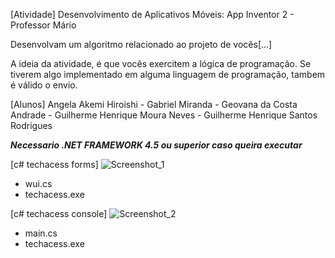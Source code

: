 [Atividade]
Desenvolvimento de Aplicativos Móveis: App Inventor 2 - Professor Mário

Desenvolvam um algoritmo relacionado ao projeto de vocês[...] 

A ideia da atividade, é que vocês exercitem a lógica de programação. 
Se tiverem algo implementado em alguma linguagem de programação, 
tambem é válido o envio.

[Alunos] 
Angela Akemi Hiroishi - Gabriel Miranda - Geovana da Costa Andrade - 
Guilherme Henrique Moura Neves - Guilherme Henrique Santos Rodrigues

***Necessario .NET FRAMEWORK 4.5 ou superior caso queira executar***

[c# techacess forms]
![Screenshot_1](https://user-images.githubusercontent.com/105085099/176325558-519d1d7d-c6fa-458a-af70-0305fc2467d0.png)
- wui.cs
- techacess.exe

[c# techacess console]
![Screenshot_2](https://user-images.githubusercontent.com/105085099/176325568-89fc7909-df13-4040-9d22-032cbd05e857.png)
- main.cs
- techacess.exe

